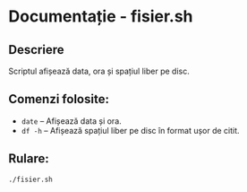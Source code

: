 # Documentație - fisier.sh

## Descriere
Scriptul afișează data, ora și spațiul liber pe disc.

## Comenzi folosite:
- `date` – Afișează data și ora.
- `df -h` – Afișează spațiul liber pe disc în format ușor de citit.

## Rulare:
```bash
./fisier.sh

